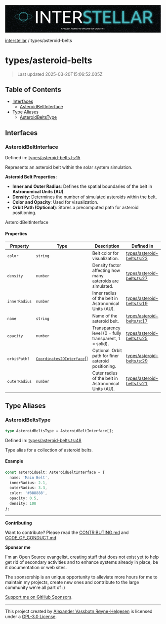 <div><img alt="SPECCER logo" src="https://raw.githubusercontent.com/phun-ky/interstellar/main/public/interstellar-header.png" style="max-height:120px;"/></div>

[interstellar](../README.md) / types/asteroid-belts

# types/asteroid-belts

> Last updated 2025-03-20T15:06:52.005Z

## Table of Contents

- [Interfaces](#interfaces)
  - [AsteroidBeltInterface](#asteroidbeltinterface)
- [Type Aliases](#type-aliases)
  - [AsteroidBeltsType](#asteroidbeltstype)

## Interfaces

### AsteroidBeltInterface

Defined in:
[types/asteroid-belts.ts:15](https://github.com/phun-ky/interstellar/blob/main/src/types/asteroid-belts.ts#L15)

Represents an asteroid belt within the solar system simulation.

**Asteroid Belt Properties:**

- **Inner and Outer Radius**: Defines the spatial boundaries of the belt in
  **Astronomical Units (AU)**.
- **Density**: Determines the number of simulated asteroids within the belt.
- **Color and Opacity**: Used for visualization.
- **Orbit Path (Optional)**: Stores a precomputed path for asteroid positioning.

AsteroidBeltInterface

#### Properties

| Property                               | Type                                                             | Description                                                | Defined in                                                                                                      |
| -------------------------------------- | ---------------------------------------------------------------- | ---------------------------------------------------------- | --------------------------------------------------------------------------------------------------------------- |
| <a id="color"></a> `color`             | `string`                                                         | Belt color for visualization.                              | [types/asteroid-belts.ts:23](https://github.com/phun-ky/interstellar/blob/main/src/types/asteroid-belts.ts#L23) |
| <a id="density"></a> `density`         | `number`                                                         | Density factor affecting how many asteroids are simulated. | [types/asteroid-belts.ts:27](https://github.com/phun-ky/interstellar/blob/main/src/types/asteroid-belts.ts#L27) |
| <a id="innerradius"></a> `innerRadius` | `number`                                                         | Inner radius of the belt in Astronomical Units (AU).       | [types/asteroid-belts.ts:19](https://github.com/phun-ky/interstellar/blob/main/src/types/asteroid-belts.ts#L19) |
| <a id="name"></a> `name`               | `string`                                                         | Name of the asteroid belt.                                 | [types/asteroid-belts.ts:17](https://github.com/phun-ky/interstellar/blob/main/src/types/asteroid-belts.ts#L17) |
| <a id="opacity"></a> `opacity`         | `number`                                                         | Transparency level (0 = fully transparent, 1 = solid).     | [types/asteroid-belts.ts:25](https://github.com/phun-ky/interstellar/blob/main/src/types/asteroid-belts.ts#L25) |
| <a id="orbitpath"></a> `orbitPath?`    | [`Coordinates2DInterface`](planets.md#coordinates2dinterface)\[] | Optional: Orbit path for finer asteroid positioning.       | [types/asteroid-belts.ts:29](https://github.com/phun-ky/interstellar/blob/main/src/types/asteroid-belts.ts#L29) |
| <a id="outerradius"></a> `outerRadius` | `number`                                                         | Outer radius of the belt in Astronomical Units (AU).       | [types/asteroid-belts.ts:21](https://github.com/phun-ky/interstellar/blob/main/src/types/asteroid-belts.ts#L21) |

## Type Aliases

### AsteroidBeltsType

```ts
type AsteroidBeltsType = AsteroidBeltInterface[];
```

Defined in:
[types/asteroid-belts.ts:48](https://github.com/phun-ky/interstellar/blob/main/src/types/asteroid-belts.ts#L48)

Type alias for a collection of asteroid belts.

#### Example

```ts
const asteroidBelt: AsteroidBeltInterface = {
  name: 'Main Belt',
  innerRadius: 2.1,
  outerRadius: 3.3,
  color: '#888888',
  opacity: 0.5,
  density: 100
};
```

---

**Contributing**

Want to contribute? Please read the
[CONTRIBUTING.md](https://github.com/phun-ky/interstellar/blob/main/CONTRIBUTING.md)
and
[CODE_OF_CONDUCT.md](https://github.com/phun-ky/interstellar/blob/main/CODE_OF_CONDUCT.md)

**Sponsor me**

I'm an Open Source evangelist, creating stuff that does not exist yet to help
get rid of secondary activities and to enhance systems already in place, be it
documentation or web sites.

The sponsorship is an unique opportunity to alleviate more hours for me to
maintain my projects, create new ones and contribute to the large community
we're all part of :)

[Support me on GitHub Sponsors](https://github.com/sponsors/phun-ky).

---

This project created by [Alexander Vassbotn Røyne-Helgesen](http://phun-ky.net)
is licensed under a
[GPL-3.0 License](https://choosealicense.com/licenses/gpl-3.0/).
